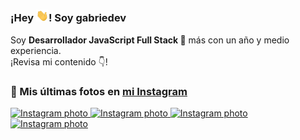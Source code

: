 <h3>¡Hey <img src="https://raw.githubusercontent.com/ABSphreak/ABSphreak/master/gifs/Hi.gif" width="20px" decondig="async">! Soy gabriedev</h3>

<p>Soy <strong>Desarrollador JavaScript Full Stack 🚀</strong> más con un año y medio experiencia.<br />¡Revisa mi contenido 👇!</p>

### 📸 Mis últimas fotos en [mi Instagram](https://instagram.com/gabrie.dev)


<a href='https://instagram.com/p/CtruQitPJU1' target='_blank'>
  <img width='20%' src='https://instagram.flba2-1.fna.fbcdn.net/v/t51.2885-15/354557634_595647665883083_2498794285121939883_n.jpg?stp=dst-jpg_e15_fr_s1080x1080&_nc_ht=instagram.flba2-1.fna.fbcdn.net&_nc_cat=111&_nc_ohc=KP1e4FWN8fcAX_NbwkB&edm=APU89FABAAAA&ccb=7-5&oh=00_AfAezb9hvgAozL3VbgSH1WR2QJ8Vp0J-LC-15T_oM-g3Rg&oe=64C0AB63&_nc_sid=bc0c2c' alt='Instagram photo' />
</a>
<a href='https://instagram.com/p/CtrtZEhvfjK' target='_blank'>
  <img width='20%' src='https://instagram.flba2-1.fna.fbcdn.net/v/t51.2885-15/354566352_1280061536273536_3184760590463359796_n.jpg?stp=dst-jpg_e15&_nc_ht=instagram.flba2-1.fna.fbcdn.net&_nc_cat=104&_nc_ohc=dw_beFzX0-sAX-Hinga&edm=APU89FABAAAA&ccb=7-5&oh=00_AfDurmwSiuzNCPb4J0wQB5jI7vrinfTswiiTYVIRyVNHpw&oe=64C0105C&_nc_sid=bc0c2c' alt='Instagram photo' />
</a>
<a href='https://instagram.com/p/CtDUXiGIwfW' target='_blank'>
  <img width='20%' src='https://instagram.flba2-1.fna.fbcdn.net/v/t51.2885-15/350888316_2281662725376540_4082540287140756007_n.jpg?stp=dst-jpg_e15&_nc_ht=instagram.flba2-1.fna.fbcdn.net&_nc_cat=100&_nc_ohc=eBjD5YQmUXMAX8GThnp&edm=APU89FABAAAA&ccb=7-5&oh=00_AfCntFFkxL21FHPksvcFOoy80zE2hur8ESa-0NKoQheYAg&oe=64C0D098&_nc_sid=bc0c2c' alt='Instagram photo' />
</a>
<a href='https://instagram.com/p/CoTfm_INWyt' target='_blank'>
  <img width='20%' src='https://instagram.flba2-1.fna.fbcdn.net/v/t51.2885-15/321050480_935030397667260_4356312353538439528_n.jpg?stp=dst-jpg_e15&_nc_ht=instagram.flba2-1.fna.fbcdn.net&_nc_cat=100&_nc_ohc=NNNRdIqDGg4AX_U2aXv&edm=APU89FABAAAA&ccb=7-5&oh=00_AfBYrrYsZqY_nkCwwlhH1Q_jo0IGSMwLtMWkD3dNKTUjpg&oe=64C092D7&_nc_sid=bc0c2c' alt='Instagram photo' />
</a>
